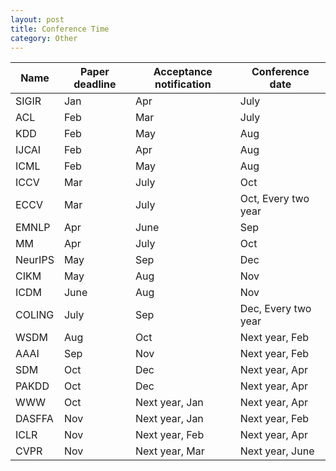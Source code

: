 ```yaml
---
layout: post
title: Conference Time
category: Other
---
```

|Name|Paper deadline|Acceptance notification|Conference date|
|----|--------------|-----------------------|---------------|
|SIGIR|Jan|Apr|July|
|ACL|Feb|Mar|July|
|KDD|Feb|May|Aug|
|IJCAI|Feb|Apr|Aug|
|ICML|Feb|May|Aug|
|ICCV|Mar|July|Oct|
|ECCV|Mar|July|Oct, Every two year|
|EMNLP|Apr|June|Sep|
|MM|Apr|July|Oct|
|NeurIPS|May|Sep|Dec|
|CIKM|May|Aug|Nov|
|ICDM|June|Aug|Nov|
|COLING|July|Sep|Dec, Every two year|
|WSDM|Aug|Oct|Next year, Feb|
|AAAI|Sep|Nov|Next year, Feb|
|SDM|Oct|Dec|Next year, Apr|
|PAKDD|Oct|Dec|Next year, Apr|
|WWW|Oct|Next year, Jan|Next year, Apr|
|DASFFA|Nov|Next year, Jan|Next year, Feb|
|ICLR|Nov|Next year, Feb|Next year, Apr|
|CVPR|Nov|Next year, Mar|Next year, June|

